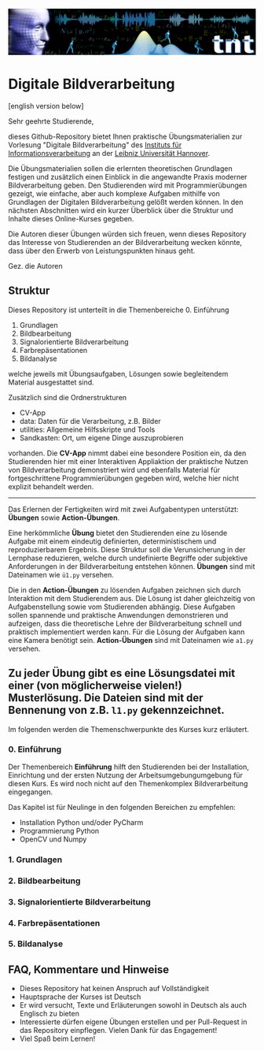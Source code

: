 ![alt text](./data/tnt_banner.svg)

# Digitale Bildverarbeitung
[english version below]

Sehr geehrte Studierende,

dieses Github-Repository bietet Ihnen praktische Übungsmaterialien zur 
Vorlesung "Digitale Bildverarbeitung" des [Instituts für Informationsverarbeitung](https://www.tnt.uni-hannover.de/en/)
an der [Leibniz Universität Hannover](https://www.uni-hannover.de/).

Die Übungsmaterialien sollen die erlernten theoretischen Grundlagen
festigen und zusätzlich einen Einblick in die angewandte Praxis 
moderner Bildverarbeitung geben. Den Studierenden wird mit
Programmierübungen gezeigt, wie einfache, aber auch komplexe Aufgaben
mithilfe von Grundlagen der Digitalen Bildverarbeitung gelößt werden 
können. In den nächsten Abschnitten wird ein kurzer Überblick über
die Struktur und Inhalte dieses Online-Kurses gegeben.

Die Autoren dieser Übungen würden sich freuen, wenn dieses Repository
das Interesse von Studierenden an der Bildverarbeitung wecken könnte,
dass über den Erwerb von Leistungspunkten hinaus geht.

Gez. die Autoren

## Struktur
Dieses Repository ist unterteilt in die Themenbereiche
 0. Einführung
 1. Grundlagen
 2. Bildbearbeitung
 3. Signalorientierte Bildverarbeitung
 4. Farbrepäsentationen
 5. Bildanalyse
 
welche jeweils mit Übungsaufgaben, Lösungen sowie begleitendem Material
ausgestattet sind.

Zusätzlich sind die Ordnerstrukturen
 - CV-App
 - data: Daten für die Verarbeitung, z.B. Bilder
 - utilities: Allgemeine Hilfsskripte und Tools
 - Sandkasten: Ort, um eigene Dinge auszuprobieren
 
vorhanden. Die **CV-App** nimmt dabei eine besondere Position ein, da
den Studierenden hier mit einer Interaktiven Appliaktion der praktische
Nutzen von Bildverarbeitung demonstriert wird und ebenfalls Material 
für fortgeschrittene Programmierübungen gegeben wird, welche hier nicht
explizit behandelt werden.

---
Das Erlernen der Fertigkeiten wird mit zwei Aufgabentypen unterstützt: 
**Übungen** sowie **Action-Übungen**.

Eine herkömmliche **Übung** bietet den Studierenden eine zu lösende 
Aufgabe mit einem eindeutig definierten, deterministischem und 
reproduzierbarem Ergebnis. Diese Struktur soll die Verunsicherung
 in der Lernphase reduzieren, welche durch undefinierte Begriffe 
oder subjektive Anforderungen in der Bildverarbeitung entstehen können. 
**Übungen** sind mit Dateinamen wie `ü1.py` versehen.

Die in den **Action-Übungen** zu lösenden Aufgaben zeichnen sich
durch Interaktion mit dem Studierendem aus. Die Lösung ist daher
gleichzeitig von Aufgabenstellung sowie vom Studierenden abhängig.
Diese Aufgaben sollen spannende und praktische Anwendungen demonstrieren
und aufzeigen, dass die theoretische Lehre der Bildverarbeitung 
schnell und praktisch implementiert werden kann. Für die Lösung der 
Aufgaben kann eine Kamera benötigt sein.
**Action-Übungen** sind mit Dateinamen wie `a1.py` versehen.

Zu jeder Übung gibt es eine Lösungsdatei mit einer
(von möglicherweise vielen!) Musterlösung. Die Dateien sind mit der
Bennenung von z.B. `l1.py` gekennzeichnet.
---

Im folgenden werden die Themenschwerpunkte des Kurses kurz erläutert.

### 0. Einführung
Der Themenbereich **Einführung** hilft den Studierenden bei der Installation,
Einrichtung und der ersten Nutzung der Arbeitsumgebungumgebung für diesen 
Kurs. Es wird noch nicht auf den Themenkomplex Bildverarbeitung 
eingegangen. 

Das Kapitel ist für Neulinge in den folgenden Bereichen zu empfehlen:

 - Installation Python und/oder PyCharm
 - Programmierung Python
 - OpenCV und Numpy

### 1. Grundlagen

### 2. Bildbearbeitung

### 3. Signalorientierte Bildverarbeitung

### 4. Farbrepäsentationen

### 5. Bildanalyse

## FAQ, Kommentare und Hinweise
 - Dieses Repository hat keinen Anspruch auf Vollständigkeit
 - Hauptsprache der Kurses ist Deutsch
 - Er wird versucht, Texte und Erläuterungen sowohl in Deutsch als auch 
 Englisch zu bieten
 - Interessierte dürfen eigene Übungen erstellen und per Pull-Request
 in das Repository einpflegen. Vielen Dank für das Engagement!
 - Viel Spaß beim Lernen!
